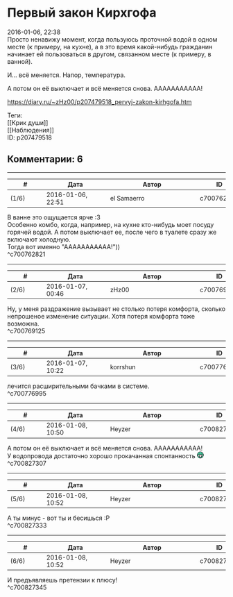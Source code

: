 Первый закон Кирхгофа
=====================

  
2016-01-06, 22:38  
 Просто ненавижу момент, когда пользуюсь проточной водой в одном месте (к примеру, на кухне), а в это время какой-нибудь гражданин начинает ей пользоваться в другом, связанном месте (к примеру, в ванной).   
   
 И... всё меняется. Напор, температура.   
   
 А потом он её выключает и всё меняется снова. ААААААААААА!   
  
<https://diary.ru/~zHz00/p207479518_pervyj-zakon-kirhgofa.htm>  
  
Теги:  
[[Крик души]]  
[[Наблюдения]]  
ID: p207479518  


Комментарии: 6
--------------

  


---



|         #         |              Дата              |                     Автор                     |           ID           |
| --- | --- | --- | --- |
| (1/6) | 2016-01-06, 22:51 | el Samaerro | c700762821 |

  
 В ванне это ощущается ярче :3   
 Особенно комбо, когда, например, на кухне кто-нибудь моет посуду горячей водой. А потом выключает ее, после чего в туалете сразу же включают холодную.   
 Тогда вот именно "ААААААААААА!"))   
 ^c700762821

---



|         #         |              Дата              |                     Автор                     |           ID           |
| --- | --- | --- | --- |
| (2/6) | 2016-01-07, 00:46 | zHz00 | c700769125 |

  
 Ну, у меня раздражение вызывает не столько потеря комфорта, сколько непрошеное изменение ситуации. Хотя потеря комфорта тоже возможна.   
 ^c700769125

---



|         #         |              Дата              |                     Автор                     |           ID           |
| --- | --- | --- | --- |
| (3/6) | 2016-01-07, 10:22 | korrshun | c700776995 |

  
 лечится расширительными бачками в системе.   
 ^c700776995

---



|         #         |              Дата              |                     Автор                     |           ID           |
| --- | --- | --- | --- |
| (4/6) | 2016-01-08, 10:50 | Heyzer | c700827307 |

  
  А потом он её выключает и всё меняется снова. ААААААААААА!    
 У водопровода достаточно хорошо прокачанная спонтанность ![:D](pics/1131.gif)   
 ^c700827307

---



|         #         |              Дата              |                     Автор                     |           ID           |
| --- | --- | --- | --- |
| (5/6) | 2016-01-08, 10:52 | Heyzer | c700827333 |

  
 А ты минус - вот ты и бесишься :Р   
 ^c700827333

---



|         #         |              Дата              |                     Автор                     |           ID           |
| --- | --- | --- | --- |
| (6/6) | 2016-01-08, 10:52 | Heyzer | c700827345 |

  
 И предъявляешь претензии к плюсу!   
 ^c700827345